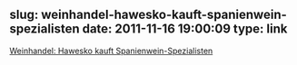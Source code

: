 slug: weinhandel-hawesko-kauft-spanienwein-spezialisten
date: 2011-11-16 19:00:09
type: link
---

[Weinhandel: Hawesko kauft Spanienwein-Spezialisten](http://www.wiwo.de/unternehmen/handel/weinhandel-hawesko-kauft-spanienwein-spezialisten/5847224.html)
